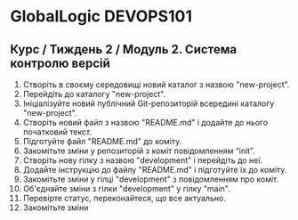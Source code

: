 <h1>GlobalLogic DEVOPS101</h1>
<h2>Курс / Тиждень 2 / Модуль 2. Система контролю версій</h2>


1. Створіть в своєму середовищі новий каталог з назвою "new-project".
2. Перейдіть до каталогу "new-project".
3. Ініціалізуйте новий публічний Git-репозиторій всередині каталогу "new-project".
4. Створіть новий файл з назвою "README.md" і додайте до нього початковий текст.
5. Підготуйте файл "README.md" до коміту.
6. Закомітьте зміни у репозиторій з коміт повідомленням “init”.
7. Створіть нову гілку з назвою "development" і перейдіть до неї.
8. Додайте інструкцію до файлу "README.md" і підготуйте їх до коміту.
9. Закомітьте зміни у гілці "development" з повідомленням про коміт.
10. Об'єднайте зміни з гілки "development" у гілку "main".
11. Перевірте статус, переконайтеся, що все актуально.
12. Закомітьте зміни